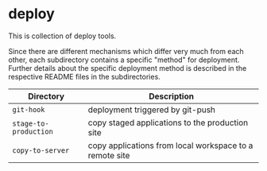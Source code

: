 deploy
======

This is collection of deploy tools.

Since there are different mechanisms which differ very much from each other, 
each subdirectory contains a specific "method" for deployment. 
Further details about the specific deployment method is described in the respective README files 
in the subdirectories.


Directory | Description 
----------|------------
`git-hook` | deployment triggered by git-push
`stage-to-production` | copy staged applications to the production site
`copy-to-server` | copy applications from local workspace to a remote site
